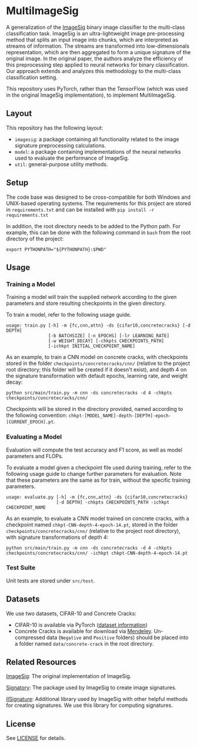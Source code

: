 # MultiImageSig
A generalization of the [ImageSig](https://arxiv.org/pdf/2205.06929.pdf) binary image classifier to the multi-class classification task.  ImageSig is an ultra-lightweight image pre-processing method that  splits an input image into chunks, which are interpreted as streams of information. The streams are transformed into low-dimensionals representation, which are then aggregated to form a unique signature of the original image. In the original paper, the authors analyze the efficiency of this preprocessing step applied to neural networks for binary classification. Our approach extends and analyzes this methodology to the multi-class classification setting.

This repository uses PyTorch, rather than the TensorFlow (which was used in the original ImageSig implementation), to implement MultiImageSig.

## Layout
This repository has the following layout:

- ``imagesig``: a package containing all functionality related to the image signature preprocessing calculations. 
- ``model``: a package containing implementations of the neural networks used to evaluate the performance of ImageSig.
- ``util``: general-purpose utility methods.

## Setup
The code base was designed to be cross-compatible for both Windows and UNIX-based operating systems. The requirements for this project are stored in `requirements.txt` and can be installed with ``pip install -r requirements.txt``

In addition, the root directory needs to be added to the Python path. For example, this can be done with the following command in `bash` from the root directory of the project:
```
export PYTHONPATH="${PYTHONPATH}:$PWD"
```

## Usage
### Training a Model
Training a model will train the supplied network according to the given parameters and store resulting checkpoints in the given directory.

To train a model, refer to the following usage guide.
```
usage: train.py [-h] -m {fc,cnn,attn} -ds {cifar10,concretecracks} [-d DEPTH]
                [-b BATCHSIZE] [-n EPOCHS] [-lr LEARNING_RATE]
                [-w WEIGHT_DECAY] [-chkpts CHECKPOINTS_PATH]
                [-ichkpt INITIAL_CHECKPOINT_NAME]
```

As an example, to train a CNN model on concrete cracks, with checkpoints stored in the folder `checkpoints/concretecracks/cnn/` (relative to the project root directory; this folder will be created if it doesn't exist), and depth 4 on the signature transformation with default epochs, learning rate, and weight decay:
```
python src/main/train.py -m cnn -ds concretecracks -d 4 -chkpts checkpoints/concretecracks/cnn/
```

Checkpoints will be stored in the directory provided, named according to the following convention:
`chkpt-[MODEL_NAME]-depth-[DEPTH]-epoch-[CURRENT_EPOCH].pt`.

### Evaluating a Model
Evaluation will compute the test accuracy and F1 score, as well as model parameters and FLOPs.

To evaluate a model given a checkpoint file used during training, refer to the following usage guide to change further parameters for evaluation. Note that these parameters are the same as for train, without the specific training parameters.
```
usage: evaluate.py [-h] -m {fc,cnn,attn} -ds {cifar10,concretecracks}
                   [-d DEPTH] -chkpts CHECKPOINTS_PATH -ichkpt CHECKPOINT_NAME
```

As an example, to evaluate a CNN model trained on concrete cracks, with a checkpoint named `chkpt-CNN-depth-4-epoch-14.pt`, stored in the folder `checkpoints/concretecracks/cnn/` (relative to the project root directory), with signature transformations of depth 4:
```
python src/main/train.py -m cnn -ds concretecracks -d 4 -chkpts checkpoints/concretecracks/cnn/ -ichkpt chkpt-CNN-depth-4-epoch-14.pt
```

### Test Suite
Unit tests are stored under `src/test`.

## Datasets
We use two datasets, CIFAR-10 and Concrete Cracks:
- CIFAR-10 is available via PyTorch ([dataset information](https://www.cs.toronto.edu/~kriz/cifar.html))
- Concrete Cracks is available for download via [Mendeley](https://data.mendeley.com/datasets/5y9wdsg2zt/2). Un-compressed data (`Negative` and `Positive` folders) should be placed into a folder named `data/concrete-crack` in the root directory. 

## Related Resources
[ImageSig](https://github.com/urbanist-ai/ImageSig): The original implementation of ImageSig.

[Signatory](https://github.com/patrick-kidger/signatory): The package used by ImageSig to create image signatures.

[IISignature](https://github.com/bottler/iisignature): Additional library used by ImageSig with other helpful methods for creating signatures. We use this library for computing signatures.

## License
See [LICENSE](LICENSE) for details.
